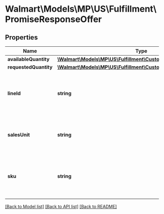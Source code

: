 # Walmart\Models\MP\US\Fulfillment\PromiseResponseOffer

## Properties

Name | Type | Description | Notes
------------ | ------------- | ------------- | -------------
**availableQuantity** | [**\Walmart\Models\MP\US\Fulfillment\CustomerOrderItemQuantityType**](CustomerOrderItemQuantityType.md) |  | [optional]
**requestedQuantity** | [**\Walmart\Models\MP\US\Fulfillment\CustomerOrderItemQuantityType**](CustomerOrderItemQuantityType.md) |  | [optional]
**lineId** | **string** | The identifier (UUID) for each line assigned by seller systems. | [optional]
**salesUnit** | **string** | Sales unit type. Currently supported type : 'EACH' | [optional]
**sku** | **string** | The identifier of the item in seller system (vendor sku). | [optional]


[[Back to Model list]](./) [[Back to API list]](../../../../../README.md#supported-apis) [[Back to README]](../../../../../README.md)
